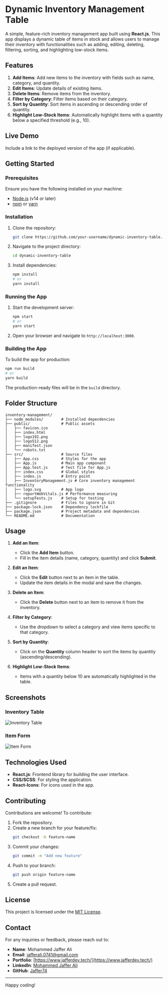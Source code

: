 # Dynamic Inventory Management Table

A simple, feature-rich inventory management app built using **React.js**. This app displays a dynamic table of items in stock and allows users to manage their inventory with functionalities such as adding, editing, deleting, filtering, sorting, and highlighting low-stock items.

## Features

1. **Add Items**: Add new items to the inventory with fields such as name, category, and quantity.
2. **Edit Items**: Update details of existing items.
3. **Delete Items**: Remove items from the inventory.
4. **Filter by Category**: Filter items based on their category.
5. **Sort by Quantity**: Sort items in ascending or descending order of quantity.
6. **Highlight Low-Stock Items**: Automatically highlight items with a quantity below a specified threshold (e.g., 10).

## Live Demo
Include a link to the deployed version of the app (if applicable).

## Getting Started

### Prerequisites

Ensure you have the following installed on your machine:

- [Node.js](https://nodejs.org/) (v14 or later)
- [npm](https://www.npmjs.com/) or [yarn](https://yarnpkg.com/)

### Installation

1. Clone the repository:
   ```bash
   git clone https://github.com/your-username/dynamic-inventory-table.git
   ```

2. Navigate to the project directory:
   ```bash
   cd dynamic-inventory-table
   ```

3. Install dependencies:
   ```bash
   npm install
   # or
   yarn install
   ```

### Running the App

1. Start the development server:
   ```bash
   npm start
   # or
   yarn start
   ```

2. Open your browser and navigate to `http://localhost:3000`.

### Building the App

To build the app for production:
```bash
npm run build
# or
yarn build
```

The production-ready files will be in the `build` directory.

## Folder Structure

```plaintext
inventory-management/
├── node_modules/        # Installed dependencies
├── public/              # Public assets
│   ├── favicon.ico
│   ├── index.html
│   ├── logo192.png
│   ├── logo512.png
│   ├── manifest.json
│   └── robots.txt
├── src/                 # Source files
│   ├── App.css          # Styles for the app
│   ├── App.js           # Main app component
│   ├── App.test.js      # Test file for App.js
│   ├── index.css        # Global styles
│   ├── index.js         # Entry point
│   ├── InventoryManagement.js # Core inventory management functionality
│   ├── logo.svg         # App logo
│   ├── reportWebVitals.js # Performance measuring
│   └── setupTests.js    # Setup for testing
├── .gitignore           # Files to ignore in Git
├── package-lock.json    # Dependency lockfile
├── package.json         # Project metadata and dependencies
└── README.md            # Documentation
```

## Usage

1. **Add an Item**:
   - Click the **Add Item** button.
   - Fill in the item details (name, category, quantity) and click **Submit**.

2. **Edit an Item**:
   - Click the **Edit** button next to an item in the table.
   - Update the item details in the modal and save the changes.

3. **Delete an Item**:
   - Click the **Delete** button next to an item to remove it from the inventory.

4. **Filter by Category**:
   - Use the dropdown to select a category and view items specific to that category.

5. **Sort by Quantity**:
   - Click on the **Quantity** column header to sort the items by quantity (ascending/descending).

6. **Highlight Low-Stock Items**:
   - Items with a quantity below 10 are automatically highlighted in the table.

## Screenshots


### Inventory Table

![Inventory Table](static/ev_dashboard.png)

### Item Form

![Item Form](static/ev_dashboard.png)

## Technologies Used

- **React.js**: Frontend library for building the user interface.
- **CSS/SCSS**: For styling the application.
- **React-Icons**: For icons used in the app.

## Contributing

Contributions are welcome! To contribute:

1. Fork the repository.
2. Create a new branch for your feature/fix:
   ```bash
   git checkout -b feature-name
   ```
3. Commit your changes:
   ```bash
   git commit -m "Add new feature"
   ```
4. Push to your branch:
   ```bash
   git push origin feature-name
   ```
5. Create a pull request.

## License

This project is licensed under the [MIT License](LICENSE).

## Contact

For any inquiries or feedback, please reach out to:

- **Name**: Mohammed Jaffer Ali
- **Email**: [jafferali.0741@gmail.com](mailto:jafferali.0741@gmail.com)
- **Portfolio**: [https://www.jafferdev.tech/](https://www.jafferdev.tech/)
- **LinkedIn**: [Mohammed Jaffer Ali](https://www.linkedin.com/in/mohammed-jaffer-ali-e0741/)
- **GitHub**: [Jaffer74](https://github.com/Jaffer74)

---

Happy coding!
